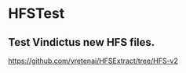 # HFSTest
Test Vindictus new HFS files.
-------------------------------------
https://github.com/yretenai/HFSExtract/tree/HFS-v2
